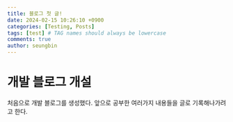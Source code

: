 ```yaml
---
title: 블로그 첫 글!
date: 2024-02-15 10:26:10 +0900
categories: [Testing, Posts]
tags: [test] # TAG names should always be lowercase
comments: true
author: seungbin
---
```


# 개발 블로그 개설

처음으로 개발 블로그를 생성했다. 앞으로 공부한 여러가지 내용들을 글로 기록해나가려고 한다.
